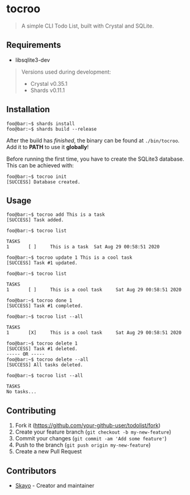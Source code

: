 # tocroo

> A simple CLI Todo List, built with Crystal and SQLite.

## Requirements
- libsqlite3-dev

> Versions used during development:
> - Crystal v0.35.1
> - Shards v0.11.1

## Installation

```console
foo@bar:~$ shards install
foo@bar:~$ shards build --release
```

After the build has *finished*, the binary can be found at `./bin/tocroo`.  
Add it to **PATH** to use it **globally**!

Before running the first time, you have to create the SQLite3 database.  
This can be achieved with:
```console
foo@bar:~$ tocroo init
[SUCCESS] Database created.
```

## Usage

```console
foo@bar:~$ tocroo add This is a task
[SUCCESS] Task added.

foo@bar:~$ tocroo list

TASKS
1       [ ]     This is a task  Sat Aug 29 00:58:51 2020

foo@bar:~$ tocroo update 1 This is a cool task
[SUCCESS] Task #1 updated.

foo@bar:~$ tocroo list

TASKS
1       [ ]     This is a cool task     Sat Aug 29 00:58:51 2020

foo@bar:~$ tocroo done 1
[SUCCESS] Task #1 completed.

foo@bar:~$ tocroo list --all

TASKS
1       [X]     This is a cool task     Sat Aug 29 00:58:51 2020

foo@bar:~$ tocroo delete 1
[SUCCESS] Task #1 deleted.
----- OR -----
foo@bar:~$ tocroo delete --all
[SUCCESS] All tasks deleted.

foo@bar:~$ tocroo list --all

TASKS
No tasks...
```


## Contributing

1. Fork it (<https://github.com/your-github-user/todolist/fork>)
2. Create your feature branch (`git checkout -b my-new-feature`)
3. Commit your changes (`git commit -am 'Add some feature'`)
4. Push to the branch (`git push origin my-new-feature`)
5. Create a new Pull Request

## Contributors

- [Skayo](https://github.com/Skayo) - Creator and maintainer
